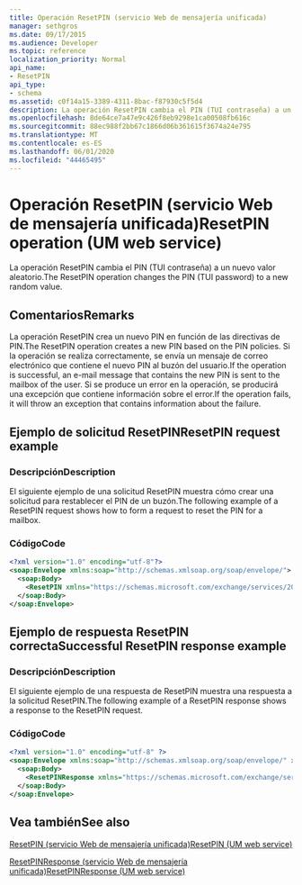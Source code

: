 ```yaml
---
title: Operación ResetPIN (servicio Web de mensajería unificada)
manager: sethgros
ms.date: 09/17/2015
ms.audience: Developer
ms.topic: reference
localization_priority: Normal
api_name:
- ResetPIN
api_type:
- schema
ms.assetid: c0f14a15-3389-4311-8bac-f87930c5f5d4
description: La operación ResetPIN cambia el PIN (TUI contraseña) a un nuevo valor aleatorio.
ms.openlocfilehash: 8de64ce7a47e9c426f8eb9298e1ca00508fb616c
ms.sourcegitcommit: 88ec988f2bb67c1866d06b361615f3674a24e795
ms.translationtype: MT
ms.contentlocale: es-ES
ms.lasthandoff: 06/01/2020
ms.locfileid: "44465495"
---
```

# <a name="resetpin-operation-um-web-service"></a><span data-ttu-id="fe217-103">Operación ResetPIN (servicio Web de mensajería unificada)</span><span class="sxs-lookup"><span data-stu-id="fe217-103">ResetPIN operation (UM web service)</span></span>

<span data-ttu-id="fe217-104">La operación ResetPIN cambia el PIN (TUI contraseña) a un nuevo valor aleatorio.</span><span class="sxs-lookup"><span data-stu-id="fe217-104">The ResetPIN operation changes the PIN (TUI password) to a new random value.</span></span>
  
## <a name="remarks"></a><span data-ttu-id="fe217-105">Comentarios</span><span class="sxs-lookup"><span data-stu-id="fe217-105">Remarks</span></span>

<span data-ttu-id="fe217-106">La operación ResetPIN crea un nuevo PIN en función de las directivas de PIN.</span><span class="sxs-lookup"><span data-stu-id="fe217-106">The ResetPIN operation creates a new PIN based on the PIN policies.</span></span> <span data-ttu-id="fe217-107">Si la operación se realiza correctamente, se envía un mensaje de correo electrónico que contiene el nuevo PIN al buzón del usuario.</span><span class="sxs-lookup"><span data-stu-id="fe217-107">If the operation is successful, an e-mail message that contains the new PIN is sent to the mailbox of the user.</span></span> <span data-ttu-id="fe217-108">Si se produce un error en la operación, se producirá una excepción que contiene información sobre el error.</span><span class="sxs-lookup"><span data-stu-id="fe217-108">If the operation fails, it will throw an exception that contains information about the failure.</span></span>
  
## <a name="resetpin-request-example"></a><span data-ttu-id="fe217-109">Ejemplo de solicitud ResetPIN</span><span class="sxs-lookup"><span data-stu-id="fe217-109">ResetPIN request example</span></span>

### <a name="description"></a><span data-ttu-id="fe217-110">Descripción</span><span class="sxs-lookup"><span data-stu-id="fe217-110">Description</span></span>

<span data-ttu-id="fe217-111">El siguiente ejemplo de una solicitud ResetPIN muestra cómo crear una solicitud para restablecer el PIN de un buzón.</span><span class="sxs-lookup"><span data-stu-id="fe217-111">The following example of a ResetPIN request shows how to form a request to reset the PIN for a mailbox.</span></span>
  
### <a name="code"></a><span data-ttu-id="fe217-112">Código</span><span class="sxs-lookup"><span data-stu-id="fe217-112">Code</span></span>

```XML
<?xml version="1.0" encoding="utf-8"?>
<soap:Envelope xmlns:soap="http://schemas.xmlsoap.org/soap/envelope/">
  <soap:Body>
    <ResetPIN xmlns="https://schemas.microsoft.com/exchange/services/2006/messages" />
  </soap:Body>
</soap:Envelope>
```

## <a name="successful-resetpin-response-example"></a><span data-ttu-id="fe217-113">Ejemplo de respuesta ResetPIN correcta</span><span class="sxs-lookup"><span data-stu-id="fe217-113">Successful ResetPIN response example</span></span>

### <a name="description"></a><span data-ttu-id="fe217-114">Descripción</span><span class="sxs-lookup"><span data-stu-id="fe217-114">Description</span></span>

<span data-ttu-id="fe217-115">El siguiente ejemplo de una respuesta de ResetPIN muestra una respuesta a la solicitud ResetPIN.</span><span class="sxs-lookup"><span data-stu-id="fe217-115">The following example of a ResetPIN response shows a response to the ResetPIN request.</span></span>
  
### <a name="code"></a><span data-ttu-id="fe217-116">Código</span><span class="sxs-lookup"><span data-stu-id="fe217-116">Code</span></span>

```XML
<?xml version="1.0" encoding="utf-8" ?> 
<soap:Envelope xmlns:soap="http://schemas.xmlsoap.org/soap/envelope/" xmlns:xsi="http://www.w3.org/2001/XMLSchema-instance" xmlns:xsd="http://www.w3.org/2001/XMLSchema">
  <soap:Body>
    <ResetPINResponse xmlns="https://schemas.microsoft.com/exchange/services/2006/messages" /> 
  </soap:Body>
</soap:Envelope>
```

## <a name="see-also"></a><span data-ttu-id="fe217-117">Vea también</span><span class="sxs-lookup"><span data-stu-id="fe217-117">See also</span></span>



[<span data-ttu-id="fe217-118">ResetPIN (servicio Web de mensajería unificada)</span><span class="sxs-lookup"><span data-stu-id="fe217-118">ResetPIN (UM web service)</span></span>](resetpin-um-web-service.md)
  
[<span data-ttu-id="fe217-119">ResetPINResponse (servicio Web de mensajería unificada)</span><span class="sxs-lookup"><span data-stu-id="fe217-119">ResetPINResponse (UM web service)</span></span>](resetpinresponse-um-web-service.md)

